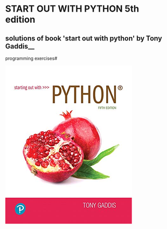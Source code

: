 # START OUT WITH PYTHON 5th edition

## solutions of book 'start out with python' by Tony Gaddis__
programming exercises#


   ![Screenshot](book_cover.jpg)
